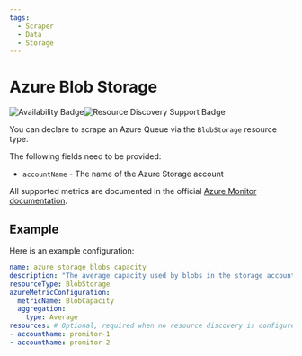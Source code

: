```yaml
---
tags:
  - Scraper
  - Data
  - Storage
---
```


# Azure Blob Storage

![Availability Badge](https://img.shields.io/badge/Available%20Starting-v1.3-green.svg)![Resource Discovery Support Badge](https://img.shields.io/badge/Support%20for%20Resource%20Discovery-No-red.svg)

You can declare to scrape an Azure Queue via the `BlobStorage` resource type.

The following fields need to be provided:

- `accountName` - The name of the Azure Storage account

All supported metrics are documented in the official [Azure Monitor documentation](https://learn.microsoft.com/en-us/azure/azure-monitor/essentials/metrics-supported#microsoftstoragestorageaccountsblobservices).

## Example

Here is an example configuration:

```yaml
name: azure_storage_blobs_capacity
description: "The average capacity used by blobs in the storage account"
resourceType: BlobStorage
azureMetricConfiguration:
  metricName: BlobCapacity
  aggregation:
    type: Average
resources: # Optional, required when no resource discovery is configured
- accountName: promitor-1
- accountName: promitor-2
```
